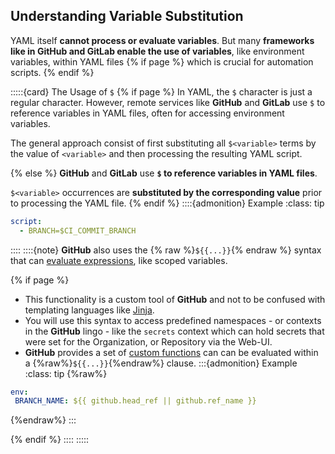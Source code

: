 ## Understanding Variable Substitution

YAML itself **cannot process or evaluate variables**.
But many **frameworks like in GitHub and GitLab enable the use of variables**, like environment variables, within YAML files 
{% if page %}
which is crucial for automation scripts.
{% endif %}

:::::{card} The Usage of `$`
{% if page %}
In YAML, the `$` character is just a regular character.
However, remote services like **GitHub** and **GitLab** use `$` to reference variables in YAML files, often for accessing environment variables.

The general approach consist of first substituting all `$<variable>` terms by the value of `<variable>` and then processing the resulting YAML script.

{% else %}
**GitHub** and **GitLab** use **`$` to reference variables in YAML files**.

`$<variable>` occurrences are **substituted by the corresponding value** prior to processing the YAML file.
{% endif %}
::::{admonition} Example
:class: tip
```yaml
script:
  - BRANCH=$CI_COMMIT_BRANCH
```
::::
::::{note}
**GitHub** also uses the {% raw %}`${{...}}`{% endraw %} syntax that can [evaluate expressions](https://docs.github.com/en/actions/writing-workflows/choosing-what-your-workflow-does/evaluate-expressions-in-workflows-and-actions), like scoped variables.

{% if page %}
- This functionality is a custom tool of **GitHub** and not to be confused with templating languages like [Jinja](https://jinja.palletsprojects.com/en/stable/).
- You will use this syntax to access predefined namespaces - or contexts in the **GitHub** lingo - like the `secrets` context which can hold secrets that were set for the Organization, or Repository via the Web-UI.
- **GitHub** provides a set of [custom functions](https://docs.github.com/en/actions/writing-workflows/choosing-what-your-workflow-does/evaluate-expressions-in-workflows-and-actions#functions) can can be evaluated within a {%raw%}`${{...}}`{%endraw%} clause.
:::{admonition} Example
:class: tip
{%raw%}
```yaml
env:
 BRANCH_NAME: ${{ github.head_ref || github.ref_name }} 
```
{%endraw%}
:::

{% endif %}
::::
:::::
